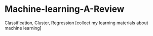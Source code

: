 Machine-learning-A-Review
=========================

Classification, Cluster, Regression
[collect my learning materials about machine learning]
